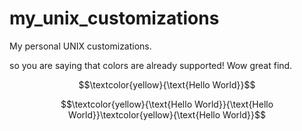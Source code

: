 # my_unix_customizations
My personal UNIX customizations.

so you are saying that colors are already supported! Wow great find.

$$\textcolor{yellow}{\text{Hello World}}$$

$$\textcolor{yellow}{\text{Hello World}}{\text{Hello World}}\textcolor{yellow}{\text{Hello World}}$$
